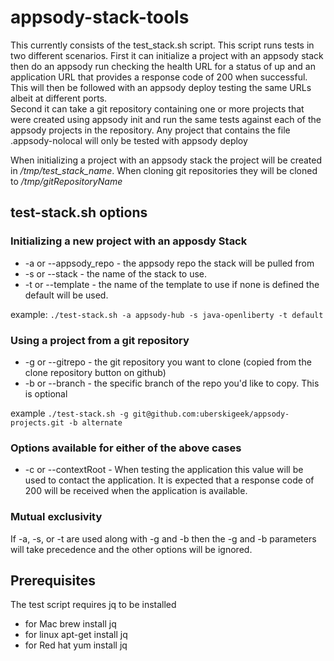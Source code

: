 # appsody-stack-tools
This currently consists of the test_stack.sh script. This script runs tests in
two different scenarios.
First it can initialize a project with an appsody stack then do an appsody run
checking the health URL for a status of up and an application URL that provides
a response code of 200 when successful. This will then be followed with an
appsody deploy testing the same URLs albeit at different ports.  
Second it can take a git repository containing one or more projects that were
created using appsody init and run the same tests against each of the appsody
projects in the repository. Any project that contains the file .appsody-nolocal
will only be tested with appsody deploy

When initializing a project with an appsody stack the project will be created
in */tmp/test_stack_name*.
When cloning git repositories they will be cloned to */tmp/gitRepositoryName*



## test-stack.sh options
### Initializing a new project with an apposdy Stack
- -a or --appsody_repo - the appsody repo the stack will be pulled from
- -s or --stack - the name of the stack to use.
- -t or --template - the name of the template to use if none is defined the
default will be used.

example: `./test-stack.sh -a appsody-hub -s java-openliberty -t default`

### Using a project from a git repository
- -g or --gitrepo - the git repository you want to clone (copied from the clone
   repository button on github)
- -b or --branch - the specific branch of the repo you'd like to copy. This is
  optional

example `./test-stack.sh -g git@github.com:uberskigeek/appsody-projects.git -b alternate`

### Options available for either of the above cases
- -c or --contextRoot - When testing the application this value will be used to
contact the application. It is expected that a response code of 200 will be
received when the application is available.

### Mutual exclusivity
If -a, -s, or -t are used along with -g and -b then the -g and -b parameters
will take precedence and the other options will be ignored.

## Prerequisites
The test script requires jq to be installed
- for Mac brew install jq
- for linux apt-get install jq
- for Red hat yum install jq
